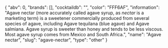 {
    "abv": 0,
    "brands": [],
    "cocktaildb": "",
    "color": "FFF6AF",
    "information": "Agave nectar (more accurately called agave syrup, as *nectar* is a marketing term) is a sweetener commercially produced from several species of agave, including Agave tequilana (blue agave) and Agave salmiana. Agave syrup is sweeter than honey and tends to be less viscous. Most agave syrup comes from Mexico and South Africa.",
    "name": "Agave nectar",
    "slug": "agave-nectar",
    "type": "other"
}